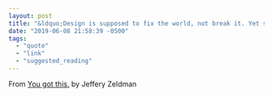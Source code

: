 ```yaml
---
layout: post
title: "&ldquo;Design is supposed to fix the world, not break it. Yet some of us, possibly even most of us, work on products and at companies we feel conflicted about.&rdquo;"
date: "2019-06-08 21:58:39 -0500"
tags:
  - "quote"
  - "link"
  - "suggested_reading"
---
```

From [You got this.](https://automattic.design/2019/05/22/you-got-this/) by Jeffery Zeldman
